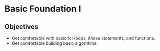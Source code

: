 # Basic Foundation I
## Objectives
* Get comfortable with basic for loops, if/else statements, and functions.
* Get comfortable building basic algorithms.